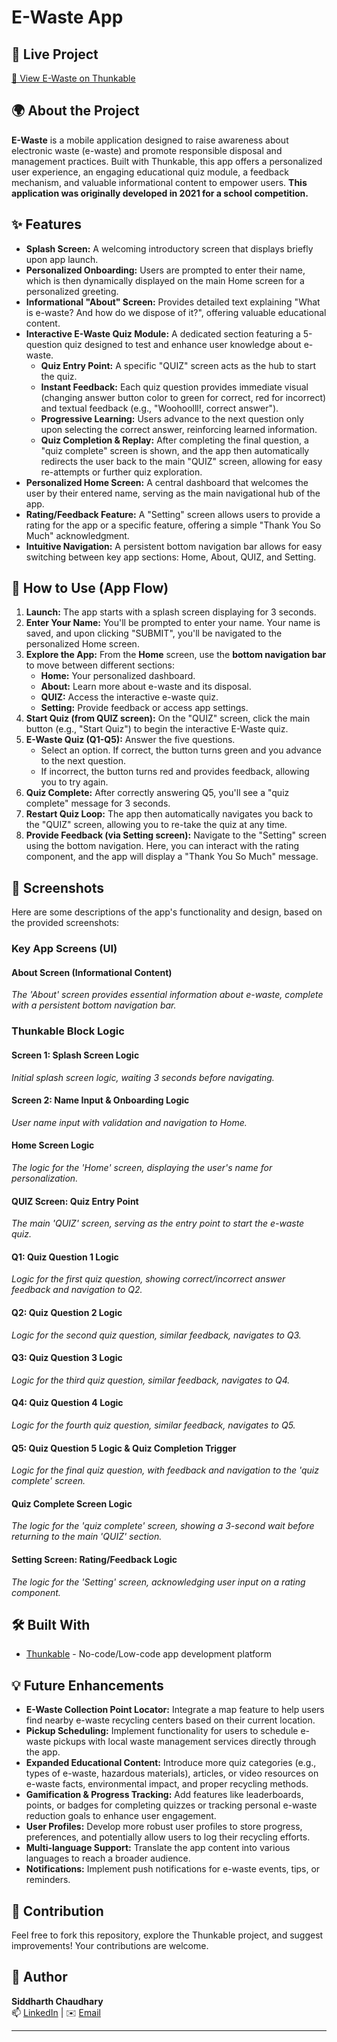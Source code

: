 # E-Waste App

## 🚀 Live Project
[🔗 View E-Waste on Thunkable](https://x.thunkable.com/projectPage/612bb02311f9000011976ff8)

## 🌍 About the Project

**E-Waste** is a mobile application designed to raise awareness about electronic waste (e-waste) and promote responsible disposal and management practices. Built with Thunkable, this app offers a personalized user experience, an engaging educational quiz module, a feedback mechanism, and valuable informational content to empower users. **This application was originally developed in 2021 for a school competition.**

## ✨ Features

* **Splash Screen:** A welcoming introductory screen that displays briefly upon app launch.
* **Personalized Onboarding:** Users are prompted to enter their name, which is then dynamically displayed on the main Home screen for a personalized greeting.
* **Informational "About" Screen:** Provides detailed text explaining "What is e-waste? And how do we dispose of it?", offering valuable educational content.
* **Interactive E-Waste Quiz Module:** A dedicated section featuring a 5-question quiz designed to test and enhance user knowledge about e-waste.
    * **Quiz Entry Point:** A specific "QUIZ" screen acts as the hub to start the quiz.
    * **Instant Feedback:** Each quiz question provides immediate visual (changing answer button color to green for correct, red for incorrect) and textual feedback (e.g., "Woohoolll!, correct answer").
    * **Progressive Learning:** Users advance to the next question only upon selecting the correct answer, reinforcing learned information.
    * **Quiz Completion & Replay:** After completing the final question, a "quiz complete" screen is shown, and the app then automatically redirects the user back to the main "QUIZ" screen, allowing for easy re-attempts or further quiz exploration.
* **Personalized Home Screen:** A central dashboard that welcomes the user by their entered name, serving as the main navigational hub of the app.
* **Rating/Feedback Feature:** A "Setting" screen allows users to provide a rating for the app or a specific feature, offering a simple "Thank You So Much" acknowledgment.
* **Intuitive Navigation:** A persistent bottom navigation bar allows for easy switching between key app sections: Home, About, QUIZ, and Setting.

## 🚀 How to Use (App Flow)

1.  **Launch:** The app starts with a splash screen displaying for 3 seconds.
2.  **Enter Your Name:** You'll be prompted to enter your name. Your name is saved, and upon clicking "SUBMIT", you'll be navigated to the personalized Home screen.
3.  **Explore the App:** From the **Home** screen, use the **bottom navigation bar** to move between different sections:
    * **Home:** Your personalized dashboard.
    * **About:** Learn more about e-waste and its disposal.
    * **QUIZ:** Access the interactive e-waste quiz.
    * **Setting:** Provide feedback or access app settings.
4.  **Start Quiz (from QUIZ screen):** On the "QUIZ" screen, click the main button (e.g., "Start Quiz") to begin the interactive E-Waste quiz.
5.  **E-Waste Quiz (Q1-Q5):** Answer the five questions.
    * Select an option. If correct, the button turns green and you advance to the next question.
    * If incorrect, the button turns red and provides feedback, allowing you to try again.
6.  **Quiz Complete:** After correctly answering Q5, you'll see a "quiz complete" message for 3 seconds.
7.  **Restart Quiz Loop:** The app then automatically navigates you back to the "QUIZ" screen, allowing you to re-take the quiz at any time.
8.  **Provide Feedback (via Setting screen):** Navigate to the "Setting" screen using the bottom navigation. Here, you can interact with the rating component, and the app will display a "Thank You So Much" message.

## 📸 Screenshots

Here are some descriptions of the app's functionality and design, based on the provided screenshots:

### Key App Screens (UI)

#### About Screen (Informational Content)
_The 'About' screen provides essential information about e-waste, complete with a persistent bottom navigation bar._

### Thunkable Block Logic

#### Screen 1: Splash Screen Logic
_Initial splash screen logic, waiting 3 seconds before navigating._

#### Screen 2: Name Input & Onboarding Logic
_User name input with validation and navigation to Home._

#### Home Screen Logic
_The logic for the 'Home' screen, displaying the user's name for personalization._

#### QUIZ Screen: Quiz Entry Point
_The main 'QUIZ' screen, serving as the entry point to start the e-waste quiz._

#### Q1: Quiz Question 1 Logic
_Logic for the first quiz question, showing correct/incorrect answer feedback and navigation to Q2._

#### Q2: Quiz Question 2 Logic
_Logic for the second quiz question, similar feedback, navigates to Q3._

#### Q3: Quiz Question 3 Logic
_Logic for the third quiz question, similar feedback, navigates to Q4._

#### Q4: Quiz Question 4 Logic
_Logic for the fourth quiz question, similar feedback, navigates to Q5._

#### Q5: Quiz Question 5 Logic & Quiz Completion Trigger
_Logic for the final quiz question, with feedback and navigation to the 'quiz complete' screen._

#### Quiz Complete Screen Logic
_The logic for the 'quiz complete' screen, showing a 3-second wait before returning to the main 'QUIZ' section._

#### Setting Screen: Rating/Feedback Logic
_The logic for the 'Setting' screen, acknowledging user input on a rating component._

## 🛠️ Built With

* [Thunkable](https://thunkable.com/) - No-code/Low-code app development platform

## 💡 Future Enhancements

* **E-Waste Collection Point Locator:** Integrate a map feature to help users find nearby e-waste recycling centers based on their current location.
* **Pickup Scheduling:** Implement functionality for users to schedule e-waste pickups with local waste management services directly through the app.
* **Expanded Educational Content:** Introduce more quiz categories (e.g., types of e-waste, hazardous materials), articles, or video resources on e-waste facts, environmental impact, and proper recycling methods.
* **Gamification & Progress Tracking:** Add features like leaderboards, points, or badges for completing quizzes or tracking personal e-waste reduction goals to enhance user engagement.
* **User Profiles:** Develop more robust user profiles to store progress, preferences, and potentially allow users to log their recycling efforts.
* **Multi-language Support:** Translate the app content into various languages to reach a broader audience.
* **Notifications:** Implement push notifications for e-waste events, tips, or reminders.

## 🤝 Contribution

Feel free to fork this repository, explore the Thunkable project, and suggest improvements! Your contributions are welcome.

## 👤 Author

**Siddharth Chaudhary**  
📫 [LinkedIn](https://www.linkedin.com/in/siddharth-chaudhary-6a4345251/) | ✉️ [Email](sssidhuchaudhry@gmail.com)

---
